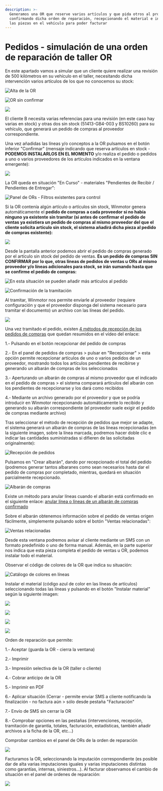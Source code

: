```yaml
---
description: >-
  Generamos una OR que reserve varios artículos y que pida otros al proveedor,
  confirmando dicha orden de reparación, recepcionando el material e instalando
  las piezas en el vehículo para poder facturar
---
```


# Pedidos - simulación de una orden de reparación de taller OR

En este apartado vamos a simular que un cliente quiere realizar una revisión de 500 kilómetros en su vehículo en el taller, necesitando dicha intervención varios artículos de los que no conocemos su stock:

![Alta de la OR](<../../.gitbook/assets/image (387).png>)

![OR sin confirmar](<../../.gitbook/assets/image (389).png>)

![](<../../.gitbook/assets/image (388).png>)

El cliente B necesita varias referencias para una revisión (en este caso hay varias en stock) y otras dos sin stock (51413-GB4-003 y BS10260) para su vehículo, que generará un pedido de compras al proveedor correspondiente.

Una vez añadidas las líneas y/o conceptos a la OR pulsamos en el botón inferior "Confirmar" (mensaje indicando que reserva artículos en stock - **PODEMOS INSTALARLOS EN EL MOMENTO** y/o realiza el pedido o pedidos a uno o varios proveedores de los artículos indicados en la ventana emergente):

![](<../../.gitbook/assets/image (390).png>)

La OR queda en situación "En Curso" - materiales "Pendientes de Recibir / Pendientes de Entregar":

![Panel de ORs - Filtros existentes para control](<../../.gitbook/assets/image (392).png>)

Si la OR contenía algún artículo o artículos sin stock, Winmotor genera automáticamente el **pedido de compras** **a cada proveedor si no había ninguno ya existente sin tramitar (si antes de confirmar el pedido de ventas ya existiera un pedido de compras al mismo proveedor del que el cliente solicita artículo sin stock, el sistema añadirá dicha pieza al pedido de compras existente):**

![](<../../.gitbook/assets/image (391).png>)

Desde la pantalla anterior podemos abrir el pedido de compras generado por el artículo sin stock del pedido de ventas. **Es un pedido de compras SIN CONFIRMAR por lo que, otras líneas de pedidos de ventas u ORs al mismo proveedor y/o líneas adicionales para stock, se irán sumando hasta que se confirme el pedido de compras:**

![En esta situación se pueden añadir más artículos al pedido](<../../.gitbook/assets/image (377).png>)

![Confirmación de la tramitación](<../../.gitbook/assets/image (378).png>)

Al tramitar, Winmotor nos permite enviarle al proveedor (requiere configuración y que el proveedor disponga del sistema necesario para tramitar el documento) un archivo con las líneas del pedido.

![](<../../.gitbook/assets/image (379).png>)

Una vez tramitado el pedido, existen [4 métodos de recepción de los pedidos de compras](../../videos/metodos-de-recepcion-de-pedidos.md) que quedan resumidos en el vídeo del enlace:

1.- Pulsando en el botón recepcionar del pedido de compras

2.- En el panel de pedidos de compras > pulsar en "Recepcionar" > esta opción permite recepcionar artículos de uno o varios pedidos de un proveedor, mostrando todos los artículos pendientes de recibirse y generando un albarán de compras de los seleccionados

3.- Aperturando un albarán de compras al mismo proveedor que el indicado en el pedido de compras > el sistema comparará artículos del albarán con los pendientes de recepcionarse y los dará como recibidos

4.- Mediante un archivo generado por el proveedor y que se podría introducir en Winmotor recepcionando automáticamente lo recibido y generando su albarán correspondiente (el proveedor suele exigir el pedido de compras mediante archivo)

Tras seleccionar el método de recepción de pedidos que mejor se adapte, el sistema generará un albarán de compras de las líneas recepcionadas (en la siguiente imagen, sobre la línea marcada, podremos hacer doble clic e indicar las cantidades suministradas si difieren de las solicitadas originalmente):

![Recepción de pedidos](<../../.gitbook/assets/image (393).png>)

Pulsamos en "Crear albarán", dando por recepcionado el total del pedido (podremos generar tantos albaranes como sean necesarios hasta dar el pedido de compras por completado, mientras, quedará en situación parcialmente recepcionado.

![Albarán de compras](<../../.gitbook/assets/image (394).png>)

Existe un método para anular líneas cuando el albarán está confirmado en el siguiente enlace: [anular línea o líneas de un albarán de compras confirmado](../administracion/albaranes/anular-una-linea-en-albaran-de-compras-confirmado.md)

Sobre el albarán obtenemos información sobre el pedido de ventas origen fácilmente, simplemente pulsando sobre el botón "Ventas relacionadas":

![Ventas relacionadas](<../../.gitbook/assets/image (395).png>)

Desde esta ventana podremos avisar al cliente mediante un SMS con un formato predefinido o uno de forma manual. Además, en la parte superior nos indica que esta pieza completa el pedido de ventas u OR, podemos instalar todo el material.

Observar el código de colores de la OR que indica su situación:

![Catálogo de colores en líneas](<../../.gitbook/assets/image (396).png>)

Instalar el material (código azul de color en las líneas de artículos) seleccionando todas las líneas y pulsando en el botón "Instalar material" según la siguiente imagen:

![](<../../.gitbook/assets/image (398).png>)

![](<../../.gitbook/assets/image (399).png>)

![](<../../.gitbook/assets/image (400).png>)

![](<../../.gitbook/assets/image (401).png>)

Orden de reparación que permite:

1.- Aceptar (guarda la OR - cierra la ventana)

2.- Imprimir

3.- Impresión selectiva de la OR (taller o cliente)

4.- Cobrar anticipo de la OR

5.- Imprimir en PDF

6.- Aplicar situación (Cerrar - permite enviar SMS a cliente notificando la finalización - no factura aún > sólo desde pestaña "Facturación"

7.- Envío de SMS sin cerrar la OR

8.- Comprobar opciones en las pestañas (intervenciones, recepción, tramitación de garantía, totales, facturación, estadísticas, también añadir archivos a la ficha de la OR, etc...)

Comprobar cambios en el panel de ORs de la orden de reparación

![](<../../.gitbook/assets/image (402).png>)

Facturamos la OR, seleccionando la imputación correspondiente (es posible dar de alta varias imputaciones iguales y varias imputaciones distintas como garantías, internas, siniestros...). Al facturar observamos el cambio de situación en el panel de ordenes de reparación:

![](<../../.gitbook/assets/image (403).png>)
